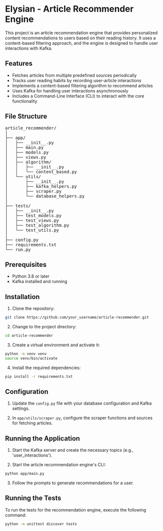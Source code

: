 # Elysian - Article Recommender Engine

This project is an article recommendation engine that provides personalized content recommendations to users based on their reading history. It uses a content-based filtering approach, and the engine is designed to handle user interactions with Kafka.

## Features

- Fetches articles from multiple predefined sources periodically
- Tracks user reading habits by recording user-article interactions
- Implements a content-based filtering algorithm to recommend articles
- Uses Kafka for handling user interactions asynchronously
- Includes a Command-Line Interface (CLI) to interact with the core functionality

## File Structure

<pre>
article_recommender/
│
├── app/
│   ├── __init__.py
│   ├── main.py
│   ├── models.py
│   ├── views.py
│   ├── algorithm/
│   │   ├── __init__.py
│   │   └── content_based.py
│   └── utils/
│       ├── __init__.py
│       ├── kafka_helpers.py
│       ├── scraper.py
│       └── database_helpers.py
│
├── tests/
│   ├── __init__.py
│   ├── test_models.py
│   ├── test_views.py
│   ├── test_algorithm.py
│   └── test_utils.py
│
├── config.py
├── requirements.txt
└── run.py
</pre>

## Prerequisites

- Python 3.8 or later
- Kafka installed and running

## Installation

1. Clone the repository:

```bash
git clone https://github.com/your_username/article-recommender.git
```

2. Change to the project directory:
```bash
cd article-recommender
```

3. Create a virtual environment and activate it:
```bash
python -m venv venv
source venv/bin/activate
```

4. Install the required dependencies:
```bash
pip install -r requirements.txt
```
## Configuration

1. Update the `config.py` file with your database configuration and Kafka settings.

2. In `app/utils/scraper.py`, configure the scraper functions and sources for fetching articles.

## Running the Application

1. Start the Kafka server and create the necessary topics (e.g., 'user_interactions').

2. Start the article recommendation engine's CLI:

```bash 
python app/main.py
```

3. Follow the prompts to generate recommendations for a user.

## Running the Tests

To run the tests for the recommendation engine, execute the following command:

```bash 
python -m unittest discover tests
```

